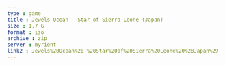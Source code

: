 ```yaml
---
type : game
title : Jewels Ocean - Star of Sierra Leone (Japan)
size : 1.7 G
format : iso
archive : zip
server : myrient
link2 : Jewels%20Ocean%20-%20Star%20of%20Sierra%20Leone%20%28Japan%29
---
```

